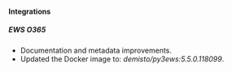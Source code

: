 
#### Integrations
##### EWS O365
- Documentation and metadata improvements.
- Updated the Docker image to: *demisto/py3ews:5.5.0.118099*.